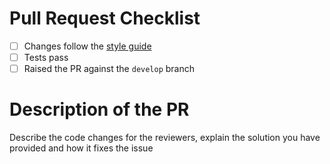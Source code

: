 # Pull Request Checklist

- [ ] Changes follow the [style guide](https://github.com/finbourne/sample-notebooks/blob/master/docs/FINBOURNE%20notebook%20style%20guide.ipynb)
- [ ] Tests pass
- [ ] Raised the PR against the `develop` branch

# Description of the PR

Describe the code changes for the reviewers, explain the solution you have provided and how it fixes the issue
